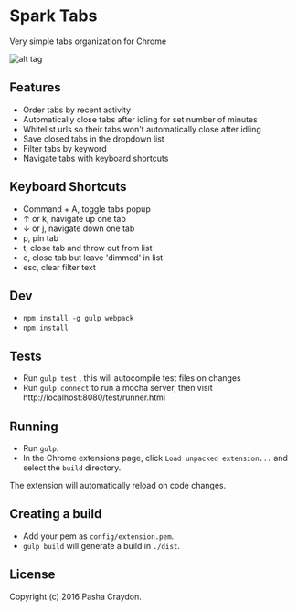 # Spark Tabs

Very simple tabs organization for Chrome

![alt tag](https://github.com/pashasc/spark_tabs/blob/master/screenshot.png)

## Features

* Order tabs by recent activity
* Automatically close tabs after idling for set number of minutes
* Whitelist urls so their tabs won't automatically close after idling
* Save closed tabs in the dropdown list
* Filter tabs by keyword
* Navigate tabs with keyboard shortcuts

## Keyboard Shortcuts

* Command + A, toggle tabs popup
* ↑ or k, navigate up one tab
* ↓ or j, navigate down one tab
* p, pin tab
* t, close tab and throw out from list
* c, close tab but leave 'dimmed' in list
* esc, clear filter text

## Dev

* ```npm install -g gulp webpack```
* ```npm install```

## Tests

* Run ```gulp test``` , this will autocompile test files on changes
* Run ```gulp connect``` to run a mocha server, then visit http://localhost:8080/test/runner.html

## Running

* Run ```gulp```.
* In the Chrome extensions page, click ```Load unpacked extension...``` and select the ```build``` directory.

The extension will automatically reload on code changes.

## Creating a build

* Add your pem as `config/extension.pem`.
* ```gulp build``` will generate a build in ```./dist```.

## License

Copyright (c) 2016 Pasha Craydon.
